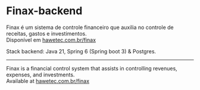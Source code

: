# Finax-backend
Finax é um sistema de controle financeiro que auxilia no controle de receitas, gastos e investimentos.  
Disponível em [hawetec.com.br/finax](https://hawetec.com.br/finax)  
  
Stack backend: Java 21, Spring 6 (Spring boot 3) & Postgres.  
   
---

Finax is a financial control system that assists in controlling revenues, expenses, and investments.  
Available at [hawetec.com.br/finax](https://hawetec.com.br/finax)  
